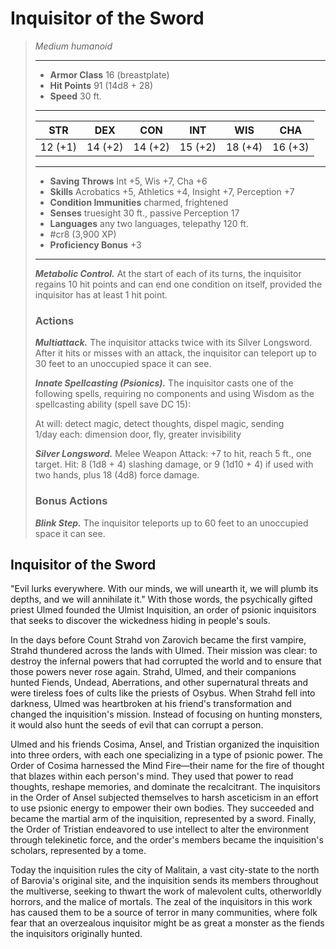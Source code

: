 # Inquisitor of the Sword
>*Medium humanoid*
>___
>- **Armor Class** 16 (breastplate)
>- **Hit Points** 91 (14d8 + 28)
>- **Speed** 30 ft.
>___
>|STR|DEX|CON|INT|WIS|CHA|
>|:---:|:---:|:---:|:---:|:---:|:---:|
>|12 (+1)|14 (+2)|14 (+2)|15 (+2)|18 (+4)|16 (+3)|
>___
>- **Saving Throws** Int +5, Wis +7, Cha +6
>- **Skills** Acrobatics +5, Athletics +4, Insight +7, Perception +7
>- **Condition Immunities** charmed, frightened
>- **Senses** truesight 30 ft., passive Perception 17
>- **Languages** any two languages, telepathy 120 ft.
>- #cr8 (3,900 XP)
>- **Proficiency Bonus** +3
>___
>***Metabolic Control.*** At the start of each of its turns, the inquisitor regains 10 hit points and can end one condition on itself, provided the inquisitor has at least 1 hit point.  
>
>### Actions
>***Multiattack.*** The inquisitor attacks twice with its Silver Longsword. After it hits or misses with an attack, the inquisitor can teleport up to 30 feet to an unoccupied space it can see.  
>
>***Innate Spellcasting (Psionics).*** The inquisitor casts one of the following spells, requiring no components and using Wisdom as the spellcasting ability (spell save DC 15):  
>
>At will: detect magic, detect thoughts, dispel magic, sending  
>1/day each: dimension door, fly, greater invisibility  
>
>
>***Silver Longsword.*** Melee Weapon Attack: +7 to hit, reach 5 ft., one target. Hit: 8 (1d8 + 4) slashing damage, or 9 (1d10 + 4) if used with two hands, plus 18 (4d8) force damage.  
>
>### Bonus Actions
>***Blink Step.*** The inquisitor teleports up to 60 feet to an unoccupied space it can see.

## Inquisitor of the Sword

"Evil lurks everywhere. With our minds, we will unearth it, we will plumb its depths, and we will annihilate it." With those words, the psychically gifted priest Ulmed founded the Ulmist Inquisition, an order of psionic inquisitors that seeks to discover the wickedness hiding in people's souls.

In the days before Count Strahd von Zarovich became the first vampire, Strahd thundered across the lands with Ulmed. Their mission was clear: to destroy the infernal powers that had corrupted the world and to ensure that those powers never rose again. Strahd, Ulmed, and their companions hunted Fiends, Undead, Aberrations, and other supernatural threats and were tireless foes of cults like the priests of Osybus. When Strahd fell into darkness, Ulmed was heartbroken at his friend's transformation and changed the inquisition's mission. Instead of focusing on hunting monsters, it would also hunt the seeds of evil that can corrupt a person.

Ulmed and his friends Cosima, Ansel, and Tristian organized the inquisition into three orders, with each one specializing in a type of psionic power. The Order of Cosima harnessed the Mind Fire—their name for the fire of thought that blazes within each person's mind. They used that power to read thoughts, reshape memories, and dominate the recalcitrant. The inquisitors in the Order of Ansel subjected themselves to harsh asceticism in an effort to use psionic energy to empower their own bodies. They succeeded and became the martial arm of the inquisition, represented by a sword. Finally, the Order of Tristian endeavored to use intellect to alter the environment through telekinetic force, and the order's members became the inquisition's scholars, represented by a tome.

Today the inquisition rules the city of Malitain, a vast city-state to the north of Barovia's original site, and the inquisition sends its members throughout the multiverse, seeking to thwart the work of malevolent cults, otherworldly horrors, and the malice of mortals. The zeal of the inquisitors in this work has caused them to be a source of terror in many communities, where folk fear that an overzealous inquisitor might be as great a monster as the fiends the inquisitors originally hunted.